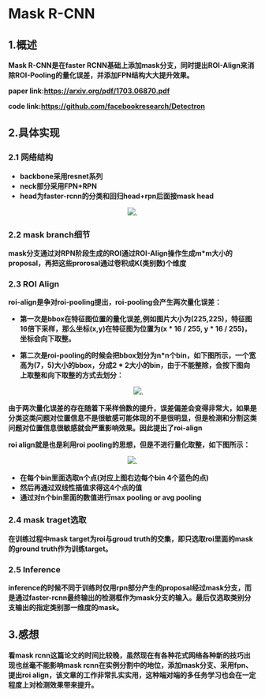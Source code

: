 # **Mask R-CNN**

## 1.概述

**Mask R-CNN是在faster RCNN基础上添加mask分支，同时提出ROI-Align来消除ROI-Pooling的量化误差，并添加FPN结构大大提升效果。**

**paper link:https://arxiv.org/pdf/1703.06870.pdf**

**code link:https://github.com/facebookresearch/Detectron**

## 2.具体实现

### 2.1 网络结构

- **backbone采用resnet系列**
- **neck部分采用FPN+RPN**
- **head为faster-rcnn的分类和回归head+rpn后面接mask head**

<div align=center>
<img src="https://note.youdao.com/yws/api/personal/file/WEBcc5a3d318e2eab22d3beda07cb93d349?method=download&shareKey=98fc717284335b7c37425c88e5e821c8"/>.
</div>

### 2.2 mask branch细节

**mask分支通过对RPN阶段生成的ROI通过ROI-Align操作生成m*m大小的proposal，再把这些prorosal通过卷积成K(类别数)个维度**



### 2.3 ROI Align

**roi-align是争对roi-pooling提出，roi-pooling会产生两次量化误差：**

- **第一次是bbox在特征图位置的量化误差,例如图片大小为(225,225)，特征图16倍下采样，那么坐标(x,y)在特征图为位置为(x * 16 / 255, y * 16 / 255)，坐标会向下取整。**

- **第二次是roi-pooling的时候会把bbox划分为n*n个bin，如下图所示，一个宽高为(7，5)大小的bbox，分成2 * 2大小的bin，由于不能整除，会按下图向上取整和向下取整的方式去划分：**

  <div align=center>
  <img src="https://pic3.zhimg.com/v2-d59199c554ac7ccfbd2038317aef74f2_r.jpg"/>.
  </div>

**由于两次量化误差的存在随着下采样倍数的提升，误差偏差会变得非常大，如果是分类这类问题对位置信息不是很敏感可能体现的不是很明显，但是检测和分割这类问题对位置信息很敏感就会严重影响效果。因此提出了roi-align**

**roi align就是也是利用roi pooling的思想，但是不进行量化取整，如下图所示：**

<div align=center>
<img src="https://pic4.zhimg.com/v2-03d820b27ffca39854f0febf0ef9e37b_r.jpg"/>.
</div>

- **在每个bin里面选取n个点(对应上图右边每个bin 4个蓝色的点)**
- **然后再通过双线性插值求得这4个点的值**
- **通过对n个bin里面的数值进行max pooling or avg pooling**



### 2.4 mask traget选取

**在训练过程中mask target为roi与groud truth的交集，即只选取roi里面的mask的ground truth作为训练target。**



### 2.5 Inference

**inference的时候不同于训练时仅用rpn部分产生的proposal经过mask分支，而是通过faster-rcnn最终输出的检测框作为mask分支的输入。最后仅选取类别分支输出的指定类别那一维度的mask。**





## 3.感想

**看mask rcnn这篇论文的时间比较晚，虽然现在有各种花式网络各种新的技巧出现也丝毫不能影响mask rcnn在实例分割中的地位，添加mask分支、采用fpn、提出roi align，该文章的工作非常扎实实用，这种端对端的多任务学习也会在一定程度上对检测效果带来提升。**